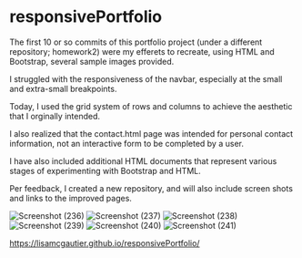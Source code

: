 # responsivePortfolio

The first 10 or so commits of this portfolio project (under a different repository; homework2) were my efferets to recreate, using HTML and Bootstrap, several sample images provided.

I struggled with the responsiveness of the navbar, especially at the small and extra-small breakpoints.

Today, I used the grid system of rows and columns to achieve the aesthetic that I orginally intended.

I also realized that the contact.html page was intended for personal contact information, not an interactive form to be completed by a user.

I have also included additional HTML documents that represent various stages of experimenting with Bootstrap and HTML.

Per feedback, I created a new repository, and will also include screen shots and links to the improved pages.

![Screenshot (236)](https://user-images.githubusercontent.com/62854999/87210802-e21b6680-c2e4-11ea-89eb-9d4dc7deb2d4.png)
![Screenshot (237)](https://user-images.githubusercontent.com/62854999/87210805-e2b3fd00-c2e4-11ea-92ca-73e101c52177.png)
![Screenshot (238)](https://user-images.githubusercontent.com/62854999/87210807-e2b3fd00-c2e4-11ea-81cc-63e40628a48e.png)
![Screenshot (239)](https://user-images.githubusercontent.com/62854999/87210808-e34c9380-c2e4-11ea-8ac9-a389a7577ff4.png)
![Screenshot (240)](https://user-images.githubusercontent.com/62854999/87210809-e34c9380-c2e4-11ea-83e7-f845afdcdbde.png)
![Screenshot (241)](https://user-images.githubusercontent.com/62854999/87210810-e3e52a00-c2e4-11ea-9ae4-409973fa10bb.png)


https://lisamcgautier.github.io/responsivePortfolio/
